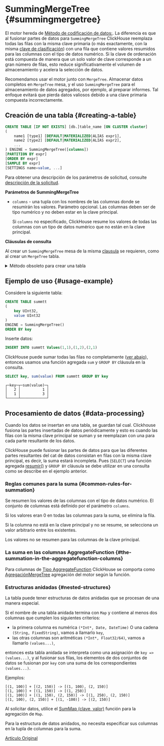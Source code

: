 # SummingMergeTree {#summingmergetree}

El motor hereda de [Método de codificación de datos:](mergetree.md#table_engines-mergetree). La diferencia es que al fusionar partes de datos para `SummingMergeTree` ClickHouse reemplaza todas las filas con la misma clave primaria (o más exactamente, con la misma [clave de clasificación](mergetree.md)) con una fila que contiene valores resumidos para las columnas con el tipo de datos numérico. Si la clave de ordenación está compuesta de manera que un solo valor de clave corresponde a un gran número de filas, esto reduce significativamente el volumen de almacenamiento y acelera la selección de datos.

Recomendamos usar el motor junto con `MergeTree`. Almacenar datos completos en `MergeTree` mesa, y el uso `SummingMergeTree` para el almacenamiento de datos agregados, por ejemplo, al preparar informes. Tal enfoque evitará que pierda datos valiosos debido a una clave primaria compuesta incorrectamente.

## Creación de una tabla {#creating-a-table}

``` sql
CREATE TABLE [IF NOT EXISTS] [db.]table_name [ON CLUSTER cluster]
(
    name1 [type1] [DEFAULT|MATERIALIZED|ALIAS expr1],
    name2 [type2] [DEFAULT|MATERIALIZED|ALIAS expr2],
    ...
) ENGINE = SummingMergeTree([columns])
[PARTITION BY expr]
[ORDER BY expr]
[SAMPLE BY expr]
[SETTINGS name=value, ...]
```

Para obtener una descripción de los parámetros de solicitud, consulte [descripción de la solicitud](../../query_language/create.md).

**Parámetros de SummingMergeTree**

-   `columns` - una tupla con los nombres de las columnas donde se resumirán los valores. Parámetro opcional.
    Las columnas deben ser de tipo numérico y no deben estar en la clave principal.

    Si `columns` no especificado, ClickHouse resume los valores de todas las columnas con un tipo de datos numérico que no están en la clave principal.

**Cláusulas de consulta**

Al crear un `SummingMergeTree` mesa de la misma [clausula](mergetree.md) se requieren, como al crear un `MergeTree` tabla.

<details markdown="1">

<summary>Método obsoleto para crear una tabla</summary>

!!! attention "Atención"
    No use este método en proyectos nuevos y, si es posible, cambie los proyectos antiguos al método descrito anteriormente.

``` sql
CREATE TABLE [IF NOT EXISTS] [db.]table_name [ON CLUSTER cluster]
(
    name1 [type1] [DEFAULT|MATERIALIZED|ALIAS expr1],
    name2 [type2] [DEFAULT|MATERIALIZED|ALIAS expr2],
    ...
) ENGINE [=] SummingMergeTree(date-column [, sampling_expression], (primary, key), index_granularity, [columns])
```

Todos los parámetros excepto `columns` el mismo significado que en `MergeTree`.

-   `columns` — tupla con nombres de valores de columnas de los cuales se resumirán. Parámetro opcional. Para una descripción, vea el texto anterior.

</details>

## Ejemplo de uso {#usage-example}

Considere la siguiente tabla:

``` sql
CREATE TABLE summtt
(
    key UInt32,
    value UInt32
)
ENGINE = SummingMergeTree()
ORDER BY key
```

Inserte datos:

``` sql
INSERT INTO summtt Values(1,1),(1,2),(2,1)
```

ClickHouse puede sumar todas las filas no completamente ([ver abajo](#data-processing)), entonces usamos una función agregada `sum` y `GROUP BY` cláusula en la consulta.

``` sql
SELECT key, sum(value) FROM summtt GROUP BY key
```

``` text
┌─key─┬─sum(value)─┐
│   2 │          1 │
│   1 │          3 │
└─────┴────────────┘
```

## Procesamiento de datos {#data-processing}

Cuando los datos se insertan en una tabla, se guardan tal cual. Clickhouse fusiona las partes insertadas de datos periódicamente y esto es cuando las filas con la misma clave principal se suman y se reemplazan con una para cada parte resultante de los datos.

ClickHouse puede fusionar las partes de datos para que las diferentes partes resultantes del cat de datos consistan en filas con la misma clave principal, es decir, la suma estará incompleta. Pues (`SELECT`) una función agregada [resumir()](../../query_language/agg_functions/reference.md#agg_function-sum) y `GROUP BY` cláusula se debe utilizar en una consulta como se describe en el ejemplo anterior.

### Reglas comunes para la suma {#common-rules-for-summation}

Se resumen los valores de las columnas con el tipo de datos numérico. El conjunto de columnas está definido por el parámetro `columns`.

Si los valores eran 0 en todas las columnas para la suma, se elimina la fila.

Si la columna no está en la clave principal y no se resume, se selecciona un valor arbitrario entre los existentes.

Los valores no se resumen para las columnas de la clave principal.

### La suma en las columnas AggregateFunction {#the-summation-in-the-aggregatefunction-columns}

Para columnas de [Tipo AggregateFunction](../../data_types/nested_data_structures/aggregatefunction.md) ClickHouse se comporta como [AgregaciónMergeTree](aggregatingmergetree.md) agregación del motor según la función.

### Estructuras anidadas {#nested-structures}

La tabla puede tener estructuras de datos anidadas que se procesan de una manera especial.

Si el nombre de una tabla anidada termina con `Map` y contiene al menos dos columnas que cumplen los siguientes criterios:

-   la primera columna es numérica `(*Int*, Date, DateTime)` O una cadena `(String, FixedString)`, vamos a llamarlo `key`,
-   las otras columnas son aritméticas `(*Int*, Float32/64)`, vamos a llamarlo `(values...)`,

entonces esta tabla anidada se interpreta como una asignación de `key => (values...)`, y al fusionar sus filas, los elementos de dos conjuntos de datos se fusionan por `key` con una suma de los correspondientes `(values...)`.

Ejemplos:

``` text
[(1, 100)] + [(2, 150)] -> [(1, 100), (2, 150)]
[(1, 100)] + [(1, 150)] -> [(1, 250)]
[(1, 100)] + [(1, 150), (2, 150)] -> [(1, 250), (2, 150)]
[(1, 100), (2, 150)] + [(1, -100)] -> [(2, 150)]
```

Al solicitar datos, utilice el [SumMap (clave, valor)](../../query_language/agg_functions/reference.md) función para la agregación de `Map`.

Para la estructura de datos anidados, no necesita especificar sus columnas en la tupla de columnas para la suma.

[Artículo Original](https://clickhouse.tech/docs/es/operations/table_engines/summingmergetree/) <!--hide-->
